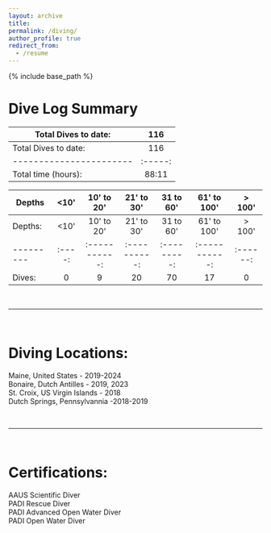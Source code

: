 ```yaml
---
layout: archive
title: 
permalink: /diving/
author_profile: true
redirect_from:
  - /resume
---
```


{% include base_path %}

# Dive Log Summary

| Total Dives to date:  |	116   |
|-----------------------|:-----:|
| Total Dives to date:  |	116   |
|-----------------------|:-----:|
| Total time (hours):   | 88:11 |


| Depths  |	<10' |	10' to 20' | 21' to 30' |	31 to 60' |	61' to 100' |	> 100' |
|---------|:----:|:-----------:|:----------:|:---------:|:-----------:|:------:|
| Depths: |	<10' |	10' to 20' | 21' to 30' |	31 to 60' |	61' to 100' |	> 100' |
|---------|:----:|:-----------:|:----------:|:---------:|:-----------:|:------:|
| Dives:  |		0	 |  9	         | 20         |  70	      | 17	        | 0	     |

<br>

*****************************************
<br>

# Diving Locations:

Maine, United States - 2019-2024  
Bonaire, Dutch Antilles - 2019, 2023  
St. Croix, US Virgin Islands - 2018  
Dutch Springs, Pennsylvannia -2018-2019  

<br>

*****************************************
<br>

# Certifications:  

AAUS Scientific Diver  
PADI Rescue Diver  
PADI Advanced Open Water Diver  
PADI Open Water Diver  

